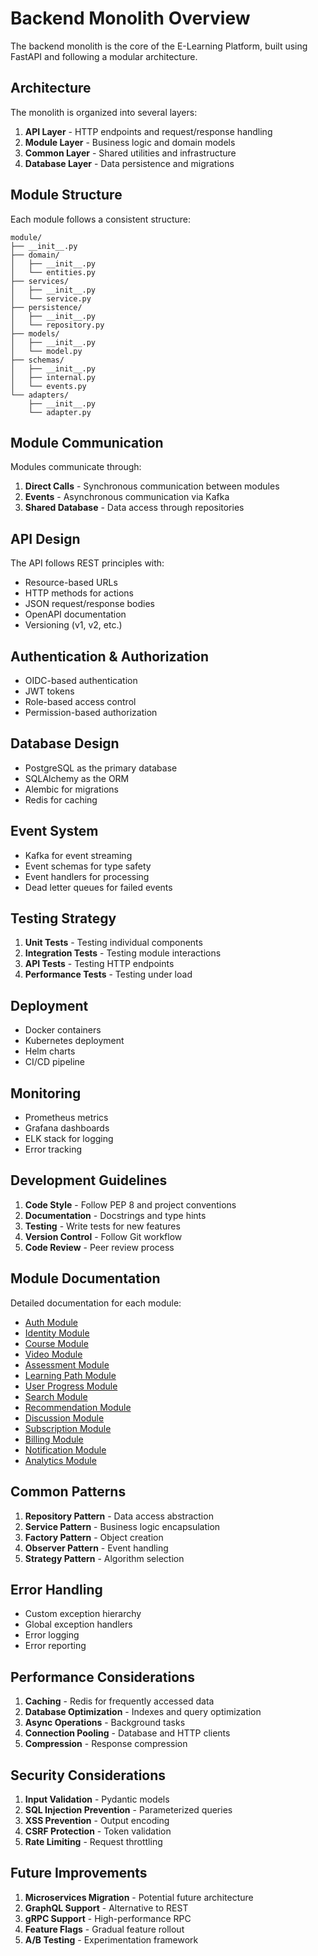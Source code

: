 # Backend Monolith Overview

The backend monolith is the core of the E-Learning Platform, built using FastAPI and following a modular architecture.

## Architecture

The monolith is organized into several layers:

1. **API Layer** - HTTP endpoints and request/response handling
2. **Module Layer** - Business logic and domain models
3. **Common Layer** - Shared utilities and infrastructure
4. **Database Layer** - Data persistence and migrations

## Module Structure

Each module follows a consistent structure:

```
module/
├── __init__.py
├── domain/
│   ├── __init__.py
│   └── entities.py
├── services/
│   ├── __init__.py
│   └── service.py
├── persistence/
│   ├── __init__.py
│   └── repository.py
├── models/
│   ├── __init__.py
│   └── model.py
├── schemas/
│   ├── __init__.py
│   ├── internal.py
│   └── events.py
└── adapters/
    ├── __init__.py
    └── adapter.py
```

## Module Communication

Modules communicate through:

1. **Direct Calls** - Synchronous communication between modules
2. **Events** - Asynchronous communication via Kafka
3. **Shared Database** - Data access through repositories

## API Design

The API follows REST principles with:

- Resource-based URLs
- HTTP methods for actions
- JSON request/response bodies
- OpenAPI documentation
- Versioning (v1, v2, etc.)

## Authentication & Authorization

- OIDC-based authentication
- JWT tokens
- Role-based access control
- Permission-based authorization

## Database Design

- PostgreSQL as the primary database
- SQLAlchemy as the ORM
- Alembic for migrations
- Redis for caching

## Event System

- Kafka for event streaming
- Event schemas for type safety
- Event handlers for processing
- Dead letter queues for failed events

## Testing Strategy

1. **Unit Tests** - Testing individual components
2. **Integration Tests** - Testing module interactions
3. **API Tests** - Testing HTTP endpoints
4. **Performance Tests** - Testing under load

## Deployment

- Docker containers
- Kubernetes deployment
- Helm charts
- CI/CD pipeline

## Monitoring

- Prometheus metrics
- Grafana dashboards
- ELK stack for logging
- Error tracking

## Development Guidelines

1. **Code Style** - Follow PEP 8 and project conventions
2. **Documentation** - Docstrings and type hints
3. **Testing** - Write tests for new features
4. **Version Control** - Follow Git workflow
5. **Code Review** - Peer review process

## Module Documentation

Detailed documentation for each module:

- [Auth Module](modules/auth.md)
- [Identity Module](modules/identity.md)
- [Course Module](modules/course.md)
- [Video Module](modules/video.md)
- [Assessment Module](modules/assessment.md)
- [Learning Path Module](modules/learning_path.md)
- [User Progress Module](modules/user_progress.md)
- [Search Module](modules/search.md)
- [Recommendation Module](modules/recommendation.md)
- [Discussion Module](modules/discussion.md)
- [Subscription Module](modules/subscription.md)
- [Billing Module](modules/billing.md)
- [Notification Module](modules/notification.md)
- [Analytics Module](modules/analytics.md)

## Common Patterns

1. **Repository Pattern** - Data access abstraction
2. **Service Pattern** - Business logic encapsulation
3. **Factory Pattern** - Object creation
4. **Observer Pattern** - Event handling
5. **Strategy Pattern** - Algorithm selection

## Error Handling

- Custom exception hierarchy
- Global exception handlers
- Error logging
- Error reporting

## Performance Considerations

1. **Caching** - Redis for frequently accessed data
2. **Database Optimization** - Indexes and query optimization
3. **Async Operations** - Background tasks
4. **Connection Pooling** - Database and HTTP clients
5. **Compression** - Response compression

## Security Considerations

1. **Input Validation** - Pydantic models
2. **SQL Injection Prevention** - Parameterized queries
3. **XSS Prevention** - Output encoding
4. **CSRF Protection** - Token validation
5. **Rate Limiting** - Request throttling

## Future Improvements

1. **Microservices Migration** - Potential future architecture
2. **GraphQL Support** - Alternative to REST
3. **gRPC Support** - High-performance RPC
4. **Feature Flags** - Gradual feature rollout
5. **A/B Testing** - Experimentation framework 